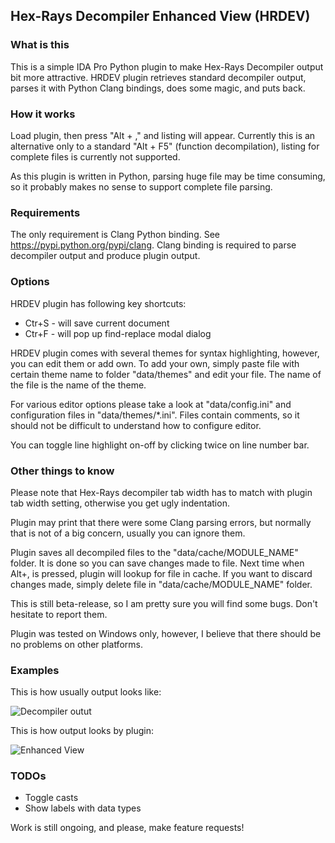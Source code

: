 Hex-Rays Decompiler Enhanced View (HRDEV)
-----------------------------------------

### What is this

This is a simple IDA Pro Python plugin to make Hex-Rays Decompiler output bit 
more attractive. HRDEV plugin retrieves standard decompiler output, parses it 
with Python Clang bindings, does some magic, and puts back. 


### How it works

Load plugin, then press "Alt + ," and listing will appear. Currently this is an 
alternative only to a standard "Alt + F5" (function decompilation), listing for 
complete files is currently not supported. 

As this plugin is written in Python, parsing huge file may be time consuming, 
so it probably makes no sense to support complete file parsing.


### Requirements

The only requirement is Clang Python binding. See https://pypi.python.org/pypi/clang.
Clang binding is required to parse decompiler output and produce plugin output.


### Options

HRDEV plugin has following key shortcuts:

 * Ctr+S - will save current document
 * Ctr+F - will pop up find-replace modal dialog

HRDEV plugin comes with several themes for syntax highlighting, however, you 
can edit them or add own. To add your own, simply paste file with certain theme 
name to folder "data/themes" and edit your file. The name of the file is the 
name of the theme.

For various editor options please take a look at "data/config.ini" and 
configuration files in "data/themes/*.ini". Files contain comments, so it should 
not be difficult to understand how to configure editor.

You can toggle line highlight on-off by clicking twice on line number bar.


### Other things to know

Please note that Hex-Rays decompiler tab width has to match with plugin tab 
width setting, otherwise you get ugly indentation.

Plugin may print that there were some Clang parsing errors, but normally that is 
not of a big concern, usually you can ignore them.

Plugin saves all decompiled files to the "data/cache/MODULE_NAME" folder. It is 
done so you can save changes made to file. Next time when Alt+, is pressed, 
plugin will lookup for file in cache. If you want to discard changes made, 
simply delete file in "data/cache/MODULE_NAME" folder.

This is still beta-release, so I am pretty sure you will find some bugs. Don't 
hesitate to report them.

Plugin was tested on Windows only, however, I believe that there should be no 
problems on other platforms.


### Examples

This is how usually output looks like: 

![Decompiler outut](https://github.com/ax330d/hrdev/raw/master/docs/images/std-view.png "Standard Hex-Rays Decompiler output")

This is how output looks by plugin:

![Enhanced View](https://github.com/ax330d/hrdev/raw/master/docs/images/plg-view.png "Plugin output")


### TODOs

 * Toggle casts
 * Show labels with data types

Work is still ongoing, and please, make feature requests!